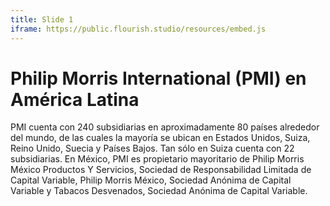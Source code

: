 ```yaml
---
title: Slide 1
iframe: https://public.flourish.studio/resources/embed.js
---
```


# Philip Morris International (PMI) en América Latina

PMI cuenta con 240 subsidiarias en aproximadamente 80 países alrededor del mundo, de las cuales la mayoría se ubican en Estados Unidos, Suiza, Reino Unido, Suecia y Países Bajos. Tan sólo en Suiza cuenta con 22 subsidiarias. En México, PMI es propietario mayoritario de Philip Morris México Productos Y Servicios, Sociedad de Responsabilidad Limitada de Capital Variable, Philip Morris México, Sociedad Anónima de Capital Variable y Tabacos Desvenados, Sociedad Anónima de Capital Variable.
